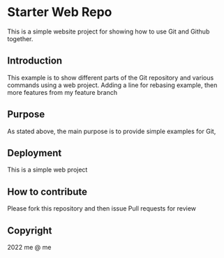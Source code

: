 # Starter Web Repo

This is a simple website project for showing how to use Git and Github together.

## Introduction

This example is to show different parts of the Git repository and various commands using a web project. Adding a line for rebasing example, then more features from my feature branch

## Purpose
As stated above, the main purpose is to provide simple examples for Git,

## Deployment

This is a simple web project

## How to contribute

Please fork this repository and then issue Pull requests for review

## Copyright

2022 me @ me